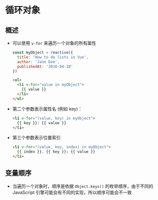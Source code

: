 # 循环对象

## 概述

+ 可以使用 `v-for` 来遍历一个对象的所有属性

  ```js
  const myObject = reactive({
    title: 'How to do lists in Vue',
    author: 'Jane Doe',
    publishedAt: '2016-04-10'
  })
  ```

  ```html
  <ul>
    <li v-for="value in myObject">
      {{ value }}
    </li>
  </ul>
  ```

+ 第二个参数表示属性名 (例如 key)：

  ```html
  <li v-for="(value, key) in myObject">
    {{ key }}: {{ value }}
  </li>
  ```

+ 第三个参数表示位置索引

  ```html
  <li v-for="(value, key, index) in myObject">
    {{ index }}. {{ key }}: {{ value }}
  </li>
  ```

## 变量顺序

+ 当遍历一个对象时，顺序是依据 `Object.keys()` 的枚举顺序，由于不同的 JavaScript 引擎可能会有不同的实现，所以顺序可能会不一致
